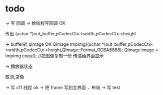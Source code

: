 # todo




-> 写 回调
->  给线程写回调 OK

传出 (uchar *)out_buffer,pCodecCtx->width,pCodecCtx->height

-> buffer转 qimage OK
QImage tmpImg((uchar *)out_buffer,pCodecCtx->width,pCodecCtx->height,QImage::Format_RGBA8888);
                QImage image = tmpImg.copy(); //把图像复制一份 传递给界面显示
              
-> 播放器状态

取流,录像


-> 写 c11 线程 ok
-> 把 frame 写到主界面 ，布局
-> 写 test
